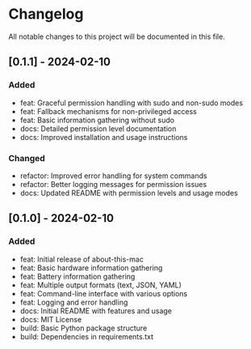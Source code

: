 # Changelog

All notable changes to this project will be documented in this file.

## [0.1.1] - 2024-02-10

### Added

- feat: Graceful permission handling with sudo and non-sudo modes
- feat: Fallback mechanisms for non-privileged access
- feat: Basic information gathering without sudo
- docs: Detailed permission level documentation
- docs: Improved installation and usage instructions

### Changed

- refactor: Improved error handling for system commands
- refactor: Better logging messages for permission issues
- docs: Updated README with permission levels and usage modes

## [0.1.0] - 2024-02-10

### Added

- feat: Initial release of about-this-mac
- feat: Basic hardware information gathering
- feat: Battery information gathering
- feat: Multiple output formats (text, JSON, YAML)
- feat: Command-line interface with various options
- feat: Logging and error handling
- docs: Initial README with features and usage
- docs: MIT License
- build: Basic Python package structure
- build: Dependencies in requirements.txt
